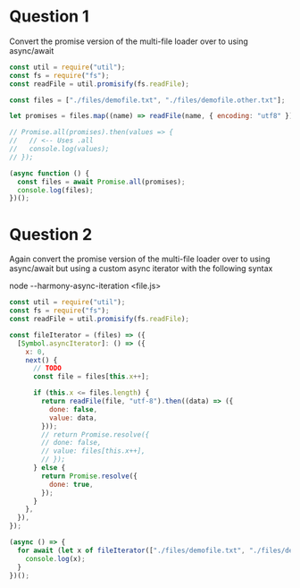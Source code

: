 # Question 1

Convert the promise version of the multi-file loader over to using async/await

```js
const util = require("util");
const fs = require("fs");
const readFile = util.promisify(fs.readFile);

const files = ["./files/demofile.txt", "./files/demofile.other.txt"];

let promises = files.map((name) => readFile(name, { encoding: "utf8" }));

// Promise.all(promises).then(values => {
//   // <-- Uses .all
//   console.log(values);
// });

(async function () {
  const files = await Promise.all(promises);
  console.log(files);
})();
```

# Question 2

Again convert the promise version of the multi-file loader over to using async/await but using a custom async iterator with the following syntax

node --harmony-async-iteration <file.js>

```js
const util = require("util");
const fs = require("fs");
const readFile = util.promisify(fs.readFile);

const fileIterator = (files) => ({
  [Symbol.asyncIterator]: () => ({
    x: 0,
    next() {
      // TODO
      const file = files[this.x++];

      if (this.x <= files.length) {
        return readFile(file, "utf-8").then((data) => ({
          done: false,
          value: data,
        }));
        // return Promise.resolve({
        // done: false,
        // value: files[this.x++],
        // });
      } else {
        return Promise.resolve({
          done: true,
        });
      }
    },
  }),
});

(async () => {
  for await (let x of fileIterator(["./files/demofile.txt", "./files/demofile.other.txt"])) {
    console.log(x);
  }
})();
```
